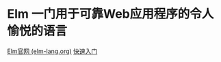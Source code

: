 # Elm 一门用于可靠Web应用程序的令人愉悦的语言

[Elm官网 (elm-lang.org)](https://elm-lang.org/)  [快速入门](https://guide.elm-lang.org/)

